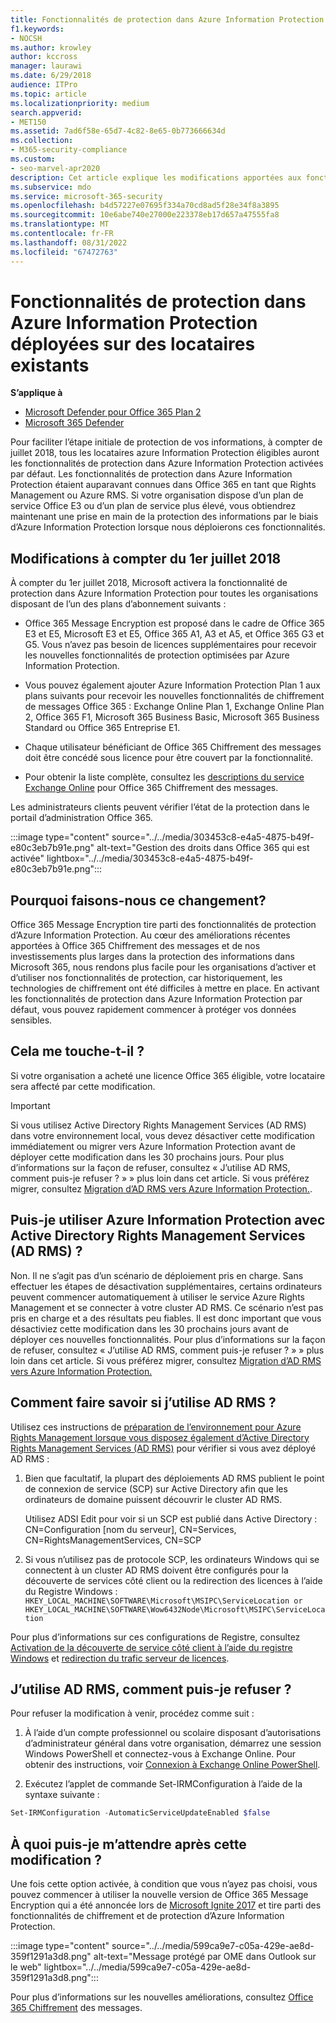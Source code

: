 ```yaml
---
title: Fonctionnalités de protection dans Azure Information Protection déployées sur des locataires existants
f1.keywords:
- NOCSH
ms.author: krowley
author: kccross
manager: laurawi
ms.date: 6/29/2018
audience: ITPro
ms.topic: article
ms.localizationpriority: medium
search.appverid:
- MET150
ms.assetid: 7ad6f58e-65d7-4c82-8e65-0b773666634d
ms.collection:
- M365-security-compliance
ms.custom:
- seo-marvel-apr2020
description: Cet article explique les modifications apportées aux fonctionnalités de protection dans Azure Information Protection
ms.subservice: mdo
ms.service: microsoft-365-security
ms.openlocfilehash: b4d57227e07695f334a70cd8ad5f28e34f8a3895
ms.sourcegitcommit: 10e6abe740e27000e223378eb17d657a47555fa8
ms.translationtype: MT
ms.contentlocale: fr-FR
ms.lasthandoff: 08/31/2022
ms.locfileid: "67472763"
---
```

# <a name="protection-features-in-azure-information-protection-rolling-out-to-existing-tenants"></a>Fonctionnalités de protection dans Azure Information Protection déployées sur des locataires existants

**S’applique à**
- [Microsoft Defender pour Office 365 Plan 2](defender-for-office-365.md)
- [Microsoft 365 Defender](../defender/microsoft-365-defender.md)

Pour faciliter l’étape initiale de protection de vos informations, à compter de juillet 2018, tous les locataires azure Information Protection éligibles auront les fonctionnalités de protection dans Azure Information Protection activées par défaut. Les fonctionnalités de protection dans Azure Information Protection étaient auparavant connues dans Office 365 en tant que Rights Management ou Azure RMS. Si votre organisation dispose d’un plan de service Office E3 ou d’un plan de service plus élevé, vous obtiendrez maintenant une prise en main de la protection des informations par le biais d’Azure Information Protection lorsque nous déploierons ces fonctionnalités.

## <a name="changes-beginning-july-1-2018"></a>Modifications à compter du 1er juillet 2018

À compter du 1er juillet 2018, Microsoft activera la fonctionnalité de protection dans Azure Information Protection pour toutes les organisations disposant de l’un des plans d’abonnement suivants :

- Office 365 Message Encryption est proposé dans le cadre de Office 365 E3 et E5, Microsoft E3 et E5, Office 365 A1, A3 et A5, et Office 365 G3 et G5. Vous n’avez pas besoin de licences supplémentaires pour recevoir les nouvelles fonctionnalités de protection optimisées par Azure Information Protection.

- Vous pouvez également ajouter Azure Information Protection Plan 1 aux plans suivants pour recevoir les nouvelles fonctionnalités de chiffrement de messages Office 365 : Exchange Online Plan 1, Exchange Online Plan 2, Office 365 F1, Microsoft 365 Business Basic, Microsoft 365 Business Standard ou Office 365 Entreprise E1.

- Chaque utilisateur bénéficiant de Office 365 Chiffrement des messages doit être concédé sous licence pour être couvert par la fonctionnalité.

- Pour obtenir la liste complète, consultez les [descriptions du service Exchange Online](/office365/servicedescriptions/exchange-online-service-description/exchange-online-service-description) pour Office 365 Chiffrement des messages.

Les administrateurs clients peuvent vérifier l’état de la protection dans le portail d’administration Office 365.

:::image type="content" source="../../media/303453c8-e4a5-4875-b49f-e80c3eb7b91e.png" alt-text="Gestion des droits dans Office 365 qui est activée" lightbox="../../media/303453c8-e4a5-4875-b49f-e80c3eb7b91e.png":::

## <a name="why-are-we-making-this-change"></a>Pourquoi faisons-nous ce changement?

Office 365 Message Encryption tire parti des fonctionnalités de protection d’Azure Information Protection. Au cœur des améliorations récentes apportées à Office 365 Chiffrement des messages et de nos investissements plus larges dans la protection des informations dans Microsoft 365, nous rendons plus facile pour les organisations d’activer et d’utiliser nos fonctionnalités de protection, car historiquement, les technologies de chiffrement ont été difficiles à mettre en place. En activant les fonctionnalités de protection dans Azure Information Protection par défaut, vous pouvez rapidement commencer à protéger vos données sensibles.

## <a name="does-this-impact-me"></a>Cela me touche-t-il ?

Si votre organisation a acheté une licence Office 365 éligible, votre locataire sera affecté par cette modification.

> [!IMPORTANT]
> Si vous utilisez Active Directory Rights Management Services (AD RMS) dans votre environnement local, vous devez désactiver cette modification immédiatement ou migrer vers Azure Information Protection avant de déployer cette modification dans les 30 prochains jours. Pour plus d’informations sur la façon de refuser, consultez « J’utilise AD RMS, comment puis-je refuser ? » » plus loin dans cet article. Si vous préférez migrer, consultez [Migration d’AD RMS vers Azure Information Protection.](/azure/information-protection/plan-design/migrate-from-ad-rms-to-azure-rms).

## <a name="can-i-use-azure-information-protection-with-active-directory-rights-management-services-ad-rms"></a>Puis-je utiliser Azure Information Protection avec Active Directory Rights Management Services (AD RMS) ?

Non. Il ne s’agit pas d’un scénario de déploiement pris en charge. Sans effectuer les étapes de désactivation supplémentaires, certains ordinateurs peuvent commencer automatiquement à utiliser le service Azure Rights Management et se connecter à votre cluster AD RMS. Ce scénario n’est pas pris en charge et a des résultats peu fiables. Il est donc important que vous désactiviez cette modification dans les 30 prochains jours avant de déployer ces nouvelles fonctionnalités. Pour plus d’informations sur la façon de refuser, consultez « J’utilise AD RMS, comment puis-je refuser ? » » plus loin dans cet article. Si vous préférez migrer, consultez [Migration d’AD RMS vers Azure Information Protection.](/azure/information-protection/plan-design/migrate-from-ad-rms-to-azure-rms)

## <a name="how-do-i-know-if-im-using-ad-rms"></a>Comment faire savoir si j’utilise AD RMS ?

Utilisez ces instructions de [préparation de l’environnement pour Azure Rights Management lorsque vous disposez également d’Active Directory Rights Management Services (AD RMS)](/azure/information-protection/deploy-use/prepare-environment-adrms) pour vérifier si vous avez déployé AD RMS :

1. Bien que facultatif, la plupart des déploiements AD RMS publient le point de connexion de service (SCP) sur Active Directory afin que les ordinateurs de domaine puissent découvrir le cluster AD RMS.

   Utilisez ADSI Edit pour voir si un SCP est publié dans Active Directory : CN=Configuration [nom du serveur], CN=Services, CN=RightsManagementServices, CN=SCP

2. Si vous n’utilisez pas de protocole SCP, les ordinateurs Windows qui se connectent à un cluster AD RMS doivent être configurés pour la découverte de services côté client ou la redirection des licences à l’aide du Registre Windows : `HKEY_LOCAL_MACHINE\SOFTWARE\Microsoft\MSIPC\ServiceLocation or HKEY_LOCAL_MACHINE\SOFTWARE\Wow6432Node\Microsoft\MSIPC\ServiceLocation`

Pour plus d’informations sur ces configurations de Registre, consultez [Activation de la découverte de service côté client à l’aide du registre Windows](/azure/information-protection/rms-client/client-deployment-notes#enabling-client-side-service-discovery-by-using-the-windows-registry) et [redirection du trafic serveur de licences](/azure/information-protection/rms-client/client-deployment-notes#redirecting-licensing-server-traffic).

## <a name="i-use-ad-rms-how-do-i-opt-out"></a>J’utilise AD RMS, comment puis-je refuser ?

Pour refuser la modification à venir, procédez comme suit :

1. À l’aide d’un compte professionnel ou scolaire disposant d’autorisations d’administrateur général dans votre organisation, démarrez une session Windows PowerShell et connectez-vous à Exchange Online. Pour obtenir des instructions, voir [Connexion à Exchange Online PowerShell](/powershell/exchange/connect-to-exchange-online-powershell).

2. Exécutez l’applet de commande Set-IRMConfiguration à l’aide de la syntaxe suivante :

  ```powershell
  Set-IRMConfiguration -AutomaticServiceUpdateEnabled $false
  ```

## <a name="what-can-i-expect-after-this-change-has-been-made"></a>À quoi puis-je m’attendre après cette modification ?

Une fois cette option activée, à condition que vous n’ayez pas choisi, vous pouvez commencer à utiliser la nouvelle version de Office 365 Message Encryption qui a été annoncée lors de [Microsoft Ignite 2017](https://techcommunity.microsoft.com/t5/Security-Privacy-and-Compliance/Email-Encryption-and-Rights-Protection/ba-p/110801) et tire parti des fonctionnalités de chiffrement et de protection d’Azure Information Protection.

:::image type="content" source="../../media/599ca9e7-c05a-429e-ae8d-359f1291a3d8.png" alt-text="Message protégé par OME dans Outlook sur le web" lightbox="../../media/599ca9e7-c05a-429e-ae8d-359f1291a3d8.png":::

Pour plus d’informations sur les nouvelles améliorations, consultez [Office 365 Chiffrement](../../compliance/ome.md) des messages.
